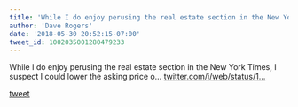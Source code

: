 ```yaml
---
title: 'While I do enjoy perusing the real estate section in the New York Times, I...'
author: 'Dave Rogers'
date: '2018-05-30 20:52:15-07:00'
tweet_id: 1002035001280479233
---
```

While I do enjoy perusing the real estate section in the New York Times, I suspect I could lower the asking price o… [twitter.com/i/web/status/1…](https://twitter.com/i/web/status/1002035001280479233)

[tweet](https://twitter.com/yukondude/status/1002035001280479233)